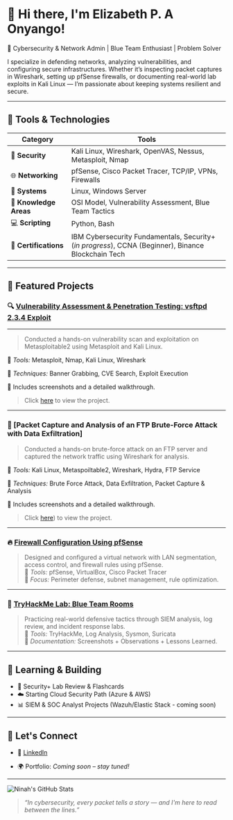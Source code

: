 # 👋 Hi there, I'm Elizabeth P. A Onyango!

🎯 Cybersecurity & Network Admin | Blue Team Enthusiast | Problem Solver


I specialize in defending networks, analyzing vulnerabilities, and configuring secure infrastructures. Whether it’s inspecting packet captures in Wireshark, setting up pfSense firewalls, or documenting real-world lab exploits in Kali Linux — I’m passionate about keeping systems resilient and secure.

---

## 🧰 Tools & Technologies

| Category | Tools |
|---------|-------|
| 🔐 **Security** | Kali Linux, Wireshark, OpenVAS, Nessus, Metasploit, Nmap |
| 🌐 **Networking** | pfSense, Cisco Packet Tracer, TCP/IP, VPNs, Firewalls |
| 🐧 **Systems** | Linux, Windows Server |
| 🧠 **Knowledge Areas** | OSI Model, Vulnerability Assessment, Blue Team Tactics |
| 💻 **Scripting** | Python, Bash |
| 📜 **Certifications** | IBM Cybersecurity Fundamentals, Security+ (*in progress*), CCNA (Beginner), Binance Blockchain Tech |

---

## 🧪 Featured Projects

### 🔍 [Vulnerability Assessment & Penetration Testing: vsftpd 2.3.4 Exploit](https://github.com/ninahonyango/VAPT)
---

> Conducted a hands-on vulnerability scan and exploitation on Metasploitable2 using Metasploit and Kali Linux.

🧰 *Tools:* Metasploit, Nmap, Kali Linux, Wireshark  

📸 *Techniques:* Banner Grabbing, CVE Search, Exploit Execution  

📎 Includes screenshots and a detailed walkthrough.

> Click [here](https://github.com/ninahonyango/VAPT) to view the project.

---

### 🔐 [Packet Capture and Analysis of an FTP Brute-Force Attack with Data Exfiltration]
> Conducted a hands-on brute-force attack on an FTP server and captured the network traffic using Wireshark for analysis.

🧰 *Tools:* Kali Linux, Metaspoiltable2, Wireshark, Hydra, FTP Service  

📸 *Techniques:* Brute Force Attack, Data Exfiltration, Packet Capture & Analysis

📎 Includes screenshots and a detailed walkthrough.

> Click [here](https://github.com/ninahonyango/Packet-Capture-Analysis)) to view the project.

---
### 🔥 [Firewall Configuration Using pfSense](https://github.com/ninahonyango/pfsense-firewall)
> Designed and configured a virtual network with LAN segmentation, access control, and firewall rules using pfSense.  
🧰 *Tools:* pfSense, VirtualBox, Cisco Packet Tracer  
🔐 *Focus:* Perimeter defense, subnet management, rule optimization.

---

### 🧪 [TryHackMe Lab: Blue Team Rooms](https://github.com/ninahonyango/tryhackme-labs)
> Practicing real-world defensive tactics through SIEM analysis, log review, and incident response labs.  
🧰 *Tools:* TryHackMe, Log Analysis, Sysmon, Suricata  
📖 *Documentation:* Screenshots + Observations + Lessons Learned.

---

## 🚧 Learning & Building

- 🔄 Security+ Lab Review & Flashcards  
- ☁️ Starting Cloud Security Path (Azure & AWS)  
- 📊 SIEM & SOC Analyst Projects (Wazuh/Elastic Stack - coming soon)

---

## 💬 Let's Connect

- 🔗 [LinkedIn](https://www.linkedin.com/in/elizabeth-p-a-onyango)
  
- 🌍 Portfolio: *Coming soon – stay tuned!*

---

![Ninah's GitHub Stats](https://github-readme-stats.vercel.app/api?username=ninahonyango&show_icons=true&theme=radical)

> *“In cybersecurity, every packet tells a story — and I'm here to read between the lines.”*

